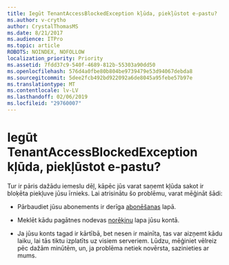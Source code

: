 ```yaml
---
title: Iegūt TenantAccessBlockedException kļūda, piekļūstot e-pastu?
ms.author: v-crytho
author: CrystalThomasMS
ms.date: 8/21/2017
ms.audience: ITPro
ms.topic: article
ROBOTS: NOINDEX, NOFOLLOW
localization_priority: Priority
ms.assetid: 7fdd37c9-540f-4689-812b-55303a90dd50
ms.openlocfilehash: 576d4a0fbe80b804be9739479e53d94067debda8
ms.sourcegitcommit: 5dee2fcb492bd922092a6de8045a95febe57b97e
ms.translationtype: MT
ms.contentlocale: lv-LV
ms.lasthandoff: 02/06/2019
ms.locfileid: "29760007"
---
```

# <a name="getting-a-tenantaccessblockedexception-error-when-accessing-email"></a>Iegūt TenantAccessBlockedException kļūda, piekļūstot e-pastu?

Tur ir pāris dažādu iemeslu dēļ, kāpēc jūs varat saņemt kļūda sakot ir bloķēta piekļuve jūsu īrnieks. Lai atrisinātu šo problēmu, varat mēģināt šādi:
  
- Pārbaudiet jūsu abonements ir derīga [abonēšanas](https://admin.microsoft.com/adminportal/home#/subscriptions) lapā. 
    
- Meklēt kādu pagātnes nodevas [norēķinu](https://admin.microsoft.com/adminportal/home#/billoverview) lapa jūsu kontā. 
    
- Ja jūsu konts tagad ir kārtībā, bet nesen ir mainīta, tas var aizņemt kādu laiku, lai tās tiktu izplatīts uz visiem serveriem. Lūdzu, mēģiniet vēlreiz pēc dažām minūtēm, un, ja problēma netiek novērsta, sazinieties ar mums.
    

